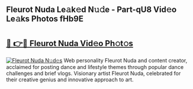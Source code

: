 ## Fleurot Nuda Le𝚊k𝚎d N𝚞𝚍e - Part-qU8 Vid𝚎o Le𝚊ks Photos fHb9E

# <h2><a href="http://fbexog.evod.top/?m=Fleurot+Nuda">🔗 👉🔴 Fleurot Nuda Vid𝚎o Ph𝚘t𝚘s</a></h2>

[![Fleurot Nuda N𝚞d𝚎s](https://i.imgur.com/8V9OHl7.gif)](http://fbexog.evod.top/?m=Fleurot+Nuda)
Web personality Fleurot Nuda and content creator, acclaimed for posting dance and lifestyle themes through popular dance challenges and brief vlogs. Visionary artist Fleurot Nuda, celebrated for their creative genius and innovative approach to art. 
